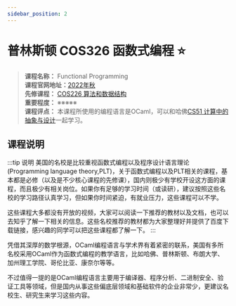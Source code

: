 ```yaml
---
sidebar_position: 2
---
```


# 普林斯顿 COS326 函数式编程 ⭐️

>**课程名称：** Functional Programming    
**课程官网地址：**[2022年秋](https://www.cs.princeton.edu/courses/archive/fall22/cos326/info.php)  
**先修课程：** [COS226 算法和数据结构](https://hackway.org/docs/cs/freshman/datastructure/cos226)     
**重要程度：** ※※※※※  
**课程评点：** 本课程所使用的编程语言是OCaml，可以和哈佛[CS51 计算中的抽象与设计](https://hackway.org/docs/cs/freshman/programming/cs51)一起学习。

## 课程说明

:::tip 说明
美国的名校是比较重视函数式编程以及程序设计语言理论(Programming language theory,PLT)，关于函数式编程以及PLT相关的课程，基本都是必修（以及是不少核心课程的先修课），国内则极少有学校开设这方面的课程，而且极少有相关岗位。如果你有足够的学习时间（或读研），建议按照这些名校的学习路径认真学习，但如果你时间紧迫，有就业压力，这些课程可以不学。

这些课程大多都没有开放的视频，大家可以阅读一下推荐的教材以及文档，也可以去知乎了解一下相关的信息。这些名校推荐的教材都为大家整理好并提供了百度下载链接，感兴趣的同学可以把这些课程都了解一下。
:::

凭借其深厚的数学根源，OCaml编程语言与学术界有着紧密的联系，美国有多所名校采用OCaml作为函数式编程的教学语言，比如哈佛、普林斯顿、布朗大学、加州理工学院、哥伦比亚、康奈尔等等。

不过值得一提的是OCaml编程语言主要用于编译器、程序分析、二进制安全、验证工具等领域，但是国内从事这些偏底层领域和基础软件的企业非常少，更建议名校生、研究生来学习这些内容。



